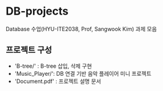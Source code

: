 # DB-projects
Database 수업(HYU-ITE2038, Prof, Sangwook Kim) 과제 모음

## 프로젝트 구성
- 'B-tree/' : B-tree 삽입, 삭제 구현
- 'Music_Player/': DB 연결 기반 음악 플레이어 미니 프로젝트
- 'Document.pdf' : 프로젝트 설명 문서

  
